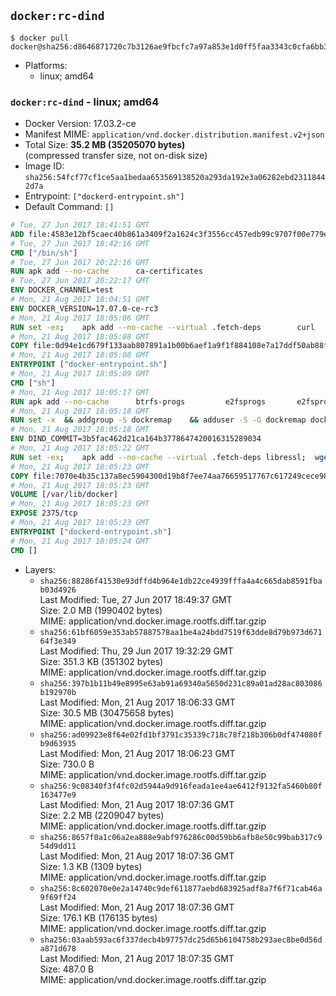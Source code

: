 ## `docker:rc-dind`

```console
$ docker pull docker@sha256:d8646871720c7b3126ae9fbcfc7a97a853e1d0ff5faa3343c0cfa6bb3c8a4cd8
```

-	Platforms:
	-	linux; amd64

### `docker:rc-dind` - linux; amd64

-	Docker Version: 17.03.2-ce
-	Manifest MIME: `application/vnd.docker.distribution.manifest.v2+json`
-	Total Size: **35.2 MB (35205070 bytes)**  
	(compressed transfer size, not on-disk size)
-	Image ID: `sha256:54fcf77cf1ce5aa1bedaa653569138520a293da192e3a06282ebd23118442d7a`
-	Entrypoint: `["dockerd-entrypoint.sh"]`
-	Default Command: `[]`

```dockerfile
# Tue, 27 Jun 2017 18:41:51 GMT
ADD file:4583e12bf5caec40b861a3409f2a1624c3f3556cc457edb99c9707f00e779e45 in / 
# Tue, 27 Jun 2017 18:42:16 GMT
CMD ["/bin/sh"]
# Tue, 27 Jun 2017 20:22:16 GMT
RUN apk add --no-cache 		ca-certificates
# Tue, 27 Jun 2017 20:22:17 GMT
ENV DOCKER_CHANNEL=test
# Mon, 21 Aug 2017 18:04:51 GMT
ENV DOCKER_VERSION=17.07.0-ce-rc3
# Mon, 21 Aug 2017 18:05:06 GMT
RUN set -ex; 	apk add --no-cache --virtual .fetch-deps 		curl 		tar 	; 		apkArch="$(apk --print-arch)"; 	case "$apkArch" in 		x86_64) dockerArch='x86_64' ;; 		s390x) dockerArch='s390x' ;; 		*) echo >&2 "error: unsupported architecture ($apkArch)"; exit 1 ;;	esac; 		if ! curl -fL -o docker.tgz "https://download.docker.com/linux/static/${DOCKER_CHANNEL}/${dockerArch}/docker-${DOCKER_VERSION}.tgz"; then 		echo >&2 "error: failed to download 'docker-${DOCKER_VERSION}' from '${DOCKER_CHANNEL}' for '${dockerArch}'"; 		exit 1; 	fi; 		tar --extract 		--file docker.tgz 		--strip-components 1 		--directory /usr/local/bin/ 	; 	rm docker.tgz; 		apk del .fetch-deps; 		dockerd -v; 	docker -v
# Mon, 21 Aug 2017 18:05:08 GMT
COPY file:0d94e1cd679f133aab807891a1b00b6aef1a9f1f884108e7a17ddf50ab88f1fb in /usr/local/bin/ 
# Mon, 21 Aug 2017 18:05:08 GMT
ENTRYPOINT ["docker-entrypoint.sh"]
# Mon, 21 Aug 2017 18:05:09 GMT
CMD ["sh"]
# Mon, 21 Aug 2017 18:05:17 GMT
RUN apk add --no-cache 		btrfs-progs 		e2fsprogs 		e2fsprogs-extra 		iptables 		xfsprogs 		xz
# Mon, 21 Aug 2017 18:05:18 GMT
RUN set -x 	&& addgroup -S dockremap 	&& adduser -S -G dockremap dockremap 	&& echo 'dockremap:165536:65536' >> /etc/subuid 	&& echo 'dockremap:165536:65536' >> /etc/subgid
# Mon, 21 Aug 2017 18:05:18 GMT
ENV DIND_COMMIT=3b5fac462d21ca164b3778647420016315289034
# Mon, 21 Aug 2017 18:05:22 GMT
RUN set -ex; 	apk add --no-cache --virtual .fetch-deps libressl; 	wget -O /usr/local/bin/dind "https://raw.githubusercontent.com/docker/docker/${DIND_COMMIT}/hack/dind"; 	chmod +x /usr/local/bin/dind; 	apk del .fetch-deps
# Mon, 21 Aug 2017 18:05:23 GMT
COPY file:7070e4b35c137a8ec5904300d19b8f7ee74aa76659517767c617249cece98a4a in /usr/local/bin/ 
# Mon, 21 Aug 2017 18:05:23 GMT
VOLUME [/var/lib/docker]
# Mon, 21 Aug 2017 18:05:23 GMT
EXPOSE 2375/tcp
# Mon, 21 Aug 2017 18:05:23 GMT
ENTRYPOINT ["dockerd-entrypoint.sh"]
# Mon, 21 Aug 2017 18:05:24 GMT
CMD []
```

-	Layers:
	-	`sha256:88286f41530e93dffd4b964e1db22ce4939fffa4a4c665dab8591fbab03d4926`  
		Last Modified: Tue, 27 Jun 2017 18:49:37 GMT  
		Size: 2.0 MB (1990402 bytes)  
		MIME: application/vnd.docker.image.rootfs.diff.tar.gzip
	-	`sha256:61bf6059e353ab57887578aa1be4a24bdd7519f63dde8d79b973d67164f3e349`  
		Last Modified: Thu, 29 Jun 2017 19:32:29 GMT  
		Size: 351.3 KB (351302 bytes)  
		MIME: application/vnd.docker.image.rootfs.diff.tar.gzip
	-	`sha256:397b1b11b49e8995e63ab91a69340a5650d231c89a01ad28ac803086b192970b`  
		Last Modified: Mon, 21 Aug 2017 18:06:33 GMT  
		Size: 30.5 MB (30475658 bytes)  
		MIME: application/vnd.docker.image.rootfs.diff.tar.gzip
	-	`sha256:ad09923e8f64e02fd1bf3791c35339c718c78f218b306b0df474080fb9d63935`  
		Last Modified: Mon, 21 Aug 2017 18:06:23 GMT  
		Size: 730.0 B  
		MIME: application/vnd.docker.image.rootfs.diff.tar.gzip
	-	`sha256:9c08340f3f4fc02d5944a9d916feada1ee4ae6412f9132fa5460b80f163477e9`  
		Last Modified: Mon, 21 Aug 2017 18:07:36 GMT  
		Size: 2.2 MB (2209047 bytes)  
		MIME: application/vnd.docker.image.rootfs.diff.tar.gzip
	-	`sha256:8657f0a1c06a2ea888e9abf976286c00d59bb6afb8e50c99bab317c954d9dd11`  
		Last Modified: Mon, 21 Aug 2017 18:07:36 GMT  
		Size: 1.3 KB (1309 bytes)  
		MIME: application/vnd.docker.image.rootfs.diff.tar.gzip
	-	`sha256:8c602070e0e2a14740c9def611877aebd683925adf8a7f6f71cab46a9f69ff24`  
		Last Modified: Mon, 21 Aug 2017 18:07:36 GMT  
		Size: 176.1 KB (176135 bytes)  
		MIME: application/vnd.docker.image.rootfs.diff.tar.gzip
	-	`sha256:03aab593ac6f337decb4b97757dc25d65b6104758b293aec8be0d56da871d678`  
		Last Modified: Mon, 21 Aug 2017 18:07:35 GMT  
		Size: 487.0 B  
		MIME: application/vnd.docker.image.rootfs.diff.tar.gzip
